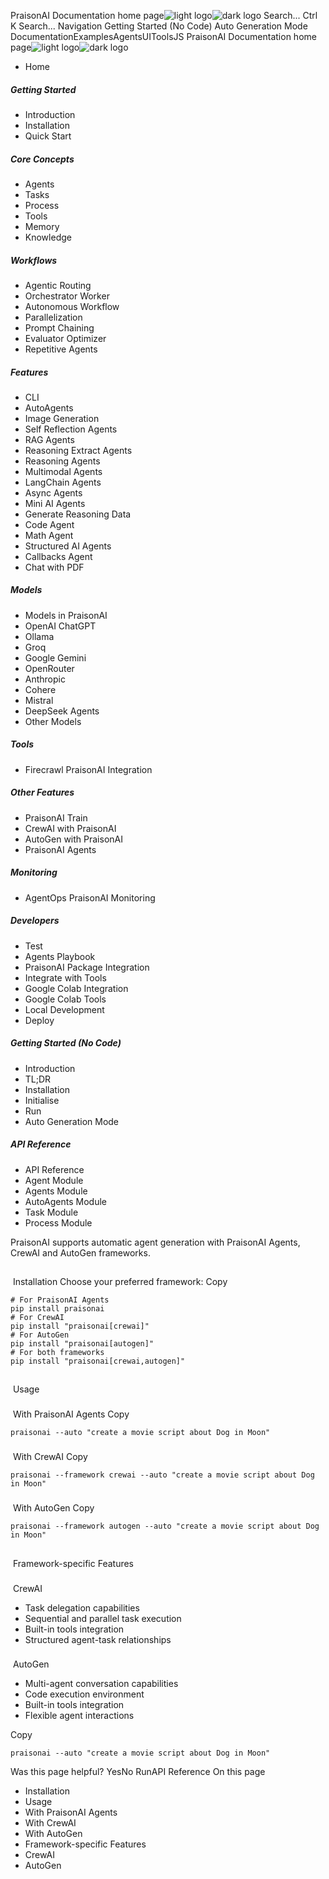 PraisonAI Documentation home page![light logo](https://docs.praison.ai/images/praisonai-logo-large-dark.png)![dark logo](https://docs.praison.ai/images/praisonai-logo-large-light.png)
Search...
Ctrl K
Search...
Navigation
Getting Started (No Code)
Auto Generation Mode
DocumentationExamplesAgentsUIToolsJS
PraisonAI Documentation home page![light logo](https://docs.praison.ai/images/praisonai-logo-large-dark.png)![dark logo](https://docs.praison.ai/images/praisonai-logo-large-light.png)
  * Home


##### Getting Started
  * Introduction
  * Installation
  * Quick Start


##### Core Concepts
  * Agents
  * Tasks
  * Process
  * Tools
  * Memory
  * Knowledge


##### Workflows
  * Agentic Routing
  * Orchestrator Worker
  * Autonomous Workflow
  * Parallelization
  * Prompt Chaining
  * Evaluator Optimizer
  * Repetitive Agents


##### Features
  * CLI
  * AutoAgents
  * Image Generation
  * Self Reflection Agents
  * RAG Agents
  * Reasoning Extract Agents
  * Reasoning Agents
  * Multimodal Agents
  * LangChain Agents
  * Async Agents
  * Mini AI Agents
  * Generate Reasoning Data
  * Code Agent
  * Math Agent
  * Structured AI Agents
  * Callbacks Agent
  * Chat with PDF


##### Models
  * Models in PraisonAI
  * OpenAI ChatGPT
  * Ollama
  * Groq
  * Google Gemini
  * OpenRouter
  * Anthropic
  * Cohere
  * Mistral
  * DeepSeek Agents
  * Other Models


##### Tools
  * Firecrawl PraisonAI Integration


##### Other Features
  * PraisonAI Train
  * CrewAI with PraisonAI
  * AutoGen with PraisonAI
  * PraisonAI Agents


##### Monitoring
  * AgentOps PraisonAI Monitoring


##### Developers
  * Test
  * Agents Playbook
  * PraisonAI Package Integration
  * Integrate with Tools
  * Google Colab Integration
  * Google Colab Tools
  * Local Development
  * Deploy


##### Getting Started (No Code)
  * Introduction
  * TL;DR
  * Installation
  * Initialise
  * Run
  * Auto Generation Mode


##### API Reference
  * API Reference
  * Agent Module
  * Agents Module
  * AutoAgents Module
  * Task Module
  * Process Module


PraisonAI supports automatic agent generation with PraisonAI Agents, CrewAI and AutoGen frameworks.
## 
​
Installation
Choose your preferred framework:
Copy
```
# For PraisonAI Agents
pip install praisonai
# For CrewAI
pip install "praisonai[crewai]"
# For AutoGen
pip install "praisonai[autogen]"
# For both frameworks
pip install "praisonai[crewai,autogen]"

```

## 
​
Usage
### 
​
With PraisonAI Agents
Copy
```
praisonai --auto "create a movie script about Dog in Moon"

```

### 
​
With CrewAI
Copy
```
praisonai --framework crewai --auto "create a movie script about Dog in Moon"

```

### 
​
With AutoGen
Copy
```
praisonai --framework autogen --auto "create a movie script about Dog in Moon"

```

## 
​
Framework-specific Features
### 
​
CrewAI
  * Task delegation capabilities
  * Sequential and parallel task execution
  * Built-in tools integration
  * Structured agent-task relationships


### 
​
AutoGen
  * Multi-agent conversation capabilities
  * Code execution environment
  * Built-in tools integration
  * Flexible agent interactions


Copy
```
praisonai --auto "create a movie script about Dog in Moon"

```

Was this page helpful?
YesNo
RunAPI Reference
On this page
  * Installation
  * Usage
  * With PraisonAI Agents
  * With CrewAI
  * With AutoGen
  * Framework-specific Features
  * CrewAI
  * AutoGen


